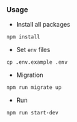 ### Usage
- Install all packages
```shell
npm install
```

- Set `env` files
```shell
cp .env.example .env
```

- Migration
```shell
npm run migrate up
```

- Run
```shell
npm run start-dev
```

